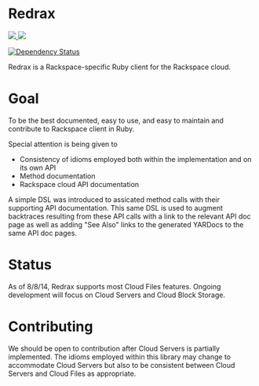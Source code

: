 # Redrax

<a href="https://codeclimate.com/github/elight/redrax/code">
  <img src="https://codeclimate.com/github/elight/redrax/badges/gpa.svg"></img>
</a>

<a href="https://travis-ci.org/elight/redrax">
  <img src="https://travis-ci.org/elight/redrax.svg"></img>
</a>

[![Dependency Status](https://gemnasium.com/elight/redrax.svg)](https://gemnasium.com/elight/redrax)

Redrax is a Rackspace-specific Ruby client for the Rackspace cloud.

# Goal

To be the best documented, easy to use, and easy to maintain and contribute to Rackspace client in Ruby.

Special attention is being given to 

* Consistency of idioms employed both within the implementation and on its own API
* Method documentation
* Rackspace cloud API documentation

A simple DSL was introduced to assicated method calls with their supporting API documentation.  This same DSL is used to augment backtraces resulting from these API calls with a link to the relevant API doc page as well as adding "See Also" links to the generated YARDocs to the same API doc pages.

# Status

As of 8/8/14, Redrax supports most Cloud Files features.  Ongoing development will focus on Cloud Servers and Cloud Block Storage.

# Contributing

We should be open to contribution after Cloud Servers is partially implemented.  The idioms employed within this library may change to accommodate Cloud Servers but also to be consistent between Cloud Servers and Cloud Files as appropriate.
